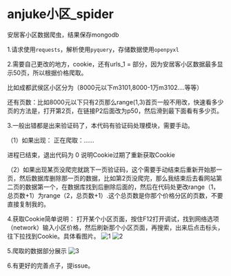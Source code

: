 # anjuke小区_spider
安居客小区数据爬虫，结果保存mongodb

1.请求使用`requests`，解析使用`pyquery`，存储数据使用`openpyxl`


2.需要自己更改的地方，cookie，还有urls_1 = 部分，因为安居客小区数据最多显示50页，所以根据价格爬取。

比如成都武侯区小区分为（8000元以下m3101,8000-1万m3102....等等）

还有页数：比如8000元以下只有2页那么range(1,3)首页一般不用改，快速看多少页的方法是，打开第2页，在链接P2后面改为p50，然后滑到最下面看有多少页。

3.一般出错都是出来验证码了，本代码有验证码处理模块，需要手动。

（1）如果出现：
正在爬取：......

进程已结束，退出代码为 0
说明Cookie过期了重新获取Cookie

（2）如果出现某页没爬完就跳下一页验证码，这个需要手动结束后重新开始那一页，然后数据库删除那一页的数据，比如第2页没爬完，那么我结束后去看网站第二页的数据第一个，在数据库找到后删除后面的，然后在代码处更改range（1，总页数+1）为range（2，总页数+1）.这个总页数是你那个价格分区的页数，不要直接复制我的。

4.获取Cookie简单说明：
打开某个小区页面，按住F12打开调试，找到网络选项（network）输入小区价格，然后刷新那个小区页面，再搜索，出来后点击标头，往下拉找到Cookie。具体看图片。
![1](https://github.com/HSDyz/2024Anjuke-xiaoqu--Python/assets/80035767/89470a47-d481-42a0-9511-883a36ee00b4)
![2](https://github.com/HSDyz/2024Anjuke-xiaoqu--Python/assets/80035767/f354d461-d37d-4295-96dd-8e5a9a7cc18b)


5.爬取的数据部分展示
![3](https://github.com/HSDyz/2024Anjuke-xiaoqu--Python/assets/80035767/17dbb751-15f1-4b98-a76b-17d1078b0d66)


6.有更好的完善点子，提issue。






